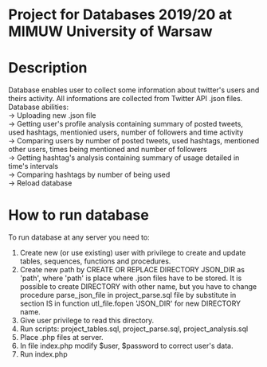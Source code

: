 # Project for Databases 2019/20 at MIMUW University of Warsaw

# Description

Database enables user to collect some information about twitter's users and theirs activity. All informations are collected from Twitter API .json files. <br/>
Database abilities: <br/>
-> Uploading new .json file <br/>
-> Getting user's profile analysis containing summary of posted tweets, used hashtags, mentionied users, number of followers and time activity <br/>
-> Comparing users by number of posted tweets, used hashtags, mentioned other users, times being mentioned and number of followers <br/>
-> Getting hashtag's analysis containing summary of usage detailed in time's intervals <br/>
-> Comparing hashtags by number of being used <br/>
-> Reload database<br/>

# How to run database

To run database at any server you need to:

1. Create new (or use existing) user with privilege to create and update tables, sequences, functions and procedures. <br/>
2. Create new path by CREATE OR REPLACE DIRECTORY JSON_DIR as 'path', where 'path' is place where .json files have to be stored. It is possible to create DIRECTORY with other name, but you have to change procedure parse_json_file in project_parse.sql file by substitute in section IS in function utl_file.fopen 'JSON_DIR' for new DIRECTORY name. <br/>
3. Give user privilege to read this directory. <br/>
4. Run scripts: project_tables.sql, project_parse.sql, project_analysis.sql <br/>
5. Place .php files at server. <br/>
6. In file index.php modify $user, $password to correct user's data. <br/>
7. Run index.php <br/>
